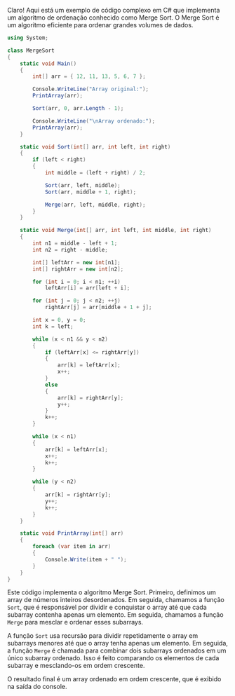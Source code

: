 Claro! Aqui está um exemplo de código complexo em C# que implementa um algoritmo de ordenação conhecido como Merge Sort. O Merge Sort é um algoritmo eficiente para ordenar grandes volumes de dados.

```csharp
using System;

class MergeSort
{
    static void Main()
    {
        int[] arr = { 12, 11, 13, 5, 6, 7 };

        Console.WriteLine("Array original:");
        PrintArray(arr);

        Sort(arr, 0, arr.Length - 1);

        Console.WriteLine("\nArray ordenado:");
        PrintArray(arr);
    }

    static void Sort(int[] arr, int left, int right)
    {
        if (left < right)
        {
            int middle = (left + right) / 2;

            Sort(arr, left, middle);
            Sort(arr, middle + 1, right);

            Merge(arr, left, middle, right);
        }
    }

    static void Merge(int[] arr, int left, int middle, int right)
    {
        int n1 = middle - left + 1;
        int n2 = right - middle;

        int[] leftArr = new int[n1];
        int[] rightArr = new int[n2];

        for (int i = 0; i < n1; ++i)
            leftArr[i] = arr[left + i];

        for (int j = 0; j < n2; ++j)
            rightArr[j] = arr[middle + 1 + j];

        int x = 0, y = 0;
        int k = left;

        while (x < n1 && y < n2)
        {
            if (leftArr[x] <= rightArr[y])
            {
                arr[k] = leftArr[x];
                x++;
            }
            else
            {
                arr[k] = rightArr[y];
                y++;
            }
            k++;
        }

        while (x < n1)
        {
            arr[k] = leftArr[x];
            x++;
            k++;
        }

        while (y < n2)
        {
            arr[k] = rightArr[y];
            y++;
            k++;
        }
    }

    static void PrintArray(int[] arr)
    {
        foreach (var item in arr)
        {
            Console.Write(item + " ");
        }
    }
}
```

Este código implementa o algoritmo Merge Sort. Primeiro, definimos um array de números inteiros desordenados. Em seguida, chamamos a função `Sort`, que é responsável por dividir e conquistar o array até que cada subarray contenha apenas um elemento. Em seguida, chamamos a função `Merge` para mesclar e ordenar esses subarrays.

A função `Sort` usa recursão para dividir repetidamente o array em subarrays menores até que o array tenha apenas um elemento. Em seguida, a função `Merge` é chamada para combinar dois subarrays ordenados em um único subarray ordenado. Isso é feito comparando os elementos de cada subarray e mesclando-os em ordem crescente.

O resultado final é um array ordenado em ordem crescente, que é exibido na saída do console.